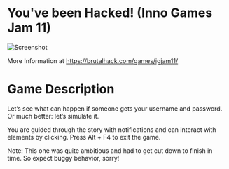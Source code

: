 
# You've been Hacked! (Inno Games Jam 11)

![Screenshot](https://brutalhack.com/wp-content/uploads/2017/08/Screenshot-2.png)

More Information at https://brutalhack.com/games/igjam11/

# Game Description

Let’s see what can happen if someone gets your username and password.
Or much better: let’s simulate it.

You are guided through the story with notifications and can interact with elements by clicking.
Press Alt + F4 to exit the game.

Note: This one was quite ambitious and had to get cut down to finish in time. So expect buggy behavior, sorry!
